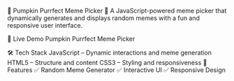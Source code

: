 🎃 Pumpkin Purrfect Meme Picker 🐾
A JavaScript-powered meme picker that dynamically generates and displays random memes with a fun and responsive user interface.

🚀 Live Demo
Pumpkin Purrfect Meme Picker

🛠️ Tech Stack
JavaScript – Dynamic interactions and meme generation
HTML5 – Structure and content
CSS3 – Styling and responsiveness
🎯 Features
✅ Random Meme Generator
✅ Interactive UI
✅ Responsive Design


